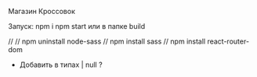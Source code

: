 Магазин Кроссовок

Запуск:
npm i
npm start
или в папке build

// 
// npm uninstall node-sass
// npm install sass
// npm install react-router-dom

- Добавить в типах | null ?